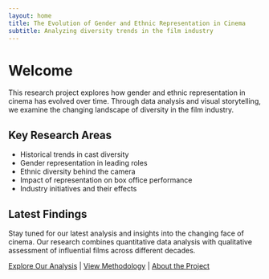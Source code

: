 ```yaml
---
layout: home
title: The Evolution of Gender and Ethnic Representation in Cinema
subtitle: Analyzing diversity trends in the film industry
---
```


# Welcome

This research project explores how gender and ethnic representation in cinema has evolved over time. Through data analysis and visual storytelling, we examine the changing landscape of diversity in the film industry.

## Key Research Areas

- Historical trends in cast diversity
- Gender representation in leading roles
- Ethnic diversity behind the camera
- Impact of representation on box office performance
- Industry initiatives and their effects

## Latest Findings

Stay tuned for our latest analysis and insights into the changing face of cinema. Our research combines quantitative data analysis with qualitative assessment of influential films across different decades.

[Explore Our Analysis](/analysis) | [View Methodology](/methodology) | [About the Project](/about) 